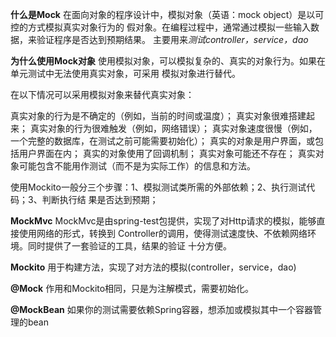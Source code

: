 **什么是Mock**
在面向对象的程序设计中，模拟对象（英语：mock object）是以可控的方式模拟真实对象行为的
假对象。在编程过程中，通常通过模拟一些输入数据，来验证程序是否达到预期结果。
主要用来*测试controller，service，dao*

**为什么使用Mock对象**
使用模拟对象，可以模拟复杂的、真实的对象行为。如果在单元测试中无法使用真实对象，可采用
模拟对象进行替代。

在以下情况可以采用模拟对象来替代真实对象：

真实对象的行为是不确定的（例如，当前的时间或温度）；
真实对象很难搭建起来；
真实对象的行为很难触发（例如，网络错误）；
真实对象速度很慢（例如，一个完整的数据库，在测试之前可能需要初始化）；
真实的对象是用户界面，或包括用户界面在内；
真实的对象使用了回调机制；
真实对象可能还不存在；
真实对象可能包含不能用作测试（而不是为实际工作）的信息和方法。

使用Mockito一般分三个步骤：1、模拟测试类所需的外部依赖；2、执行测试代码；3、判断执行结
果是否达到预期；

**MockMvc**
MockMvc是由spring-test包提供，实现了对Http请求的模拟，能够直接使用网络的形式，转换到
Controller的调用，使得测试速度快、不依赖网络环境。同时提供了一套验证的工具，结果的验证
十分方便。

**Mockito**
用于构建方法，实现了对方法的模拟(controller，service，dao)

**@Mock**
作用和Mockito相同，只是为注解模式，需要初始化。

**@MockBean**
如果你的测试需要依赖Spring容器，想添加或模拟其中一个容器管理的bean